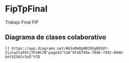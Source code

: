# FipTpFinal
Trabajo Final FIP

## Diagrama de clases colaborativo
    [] https://app.diagrams.net/#G1oMmDpNDCR5gD65UY-3julw2taP4tjYFS#%7B"pageId"%3A"9f46799a-70d6-7492-0946-bef42562c5a5"%7D
